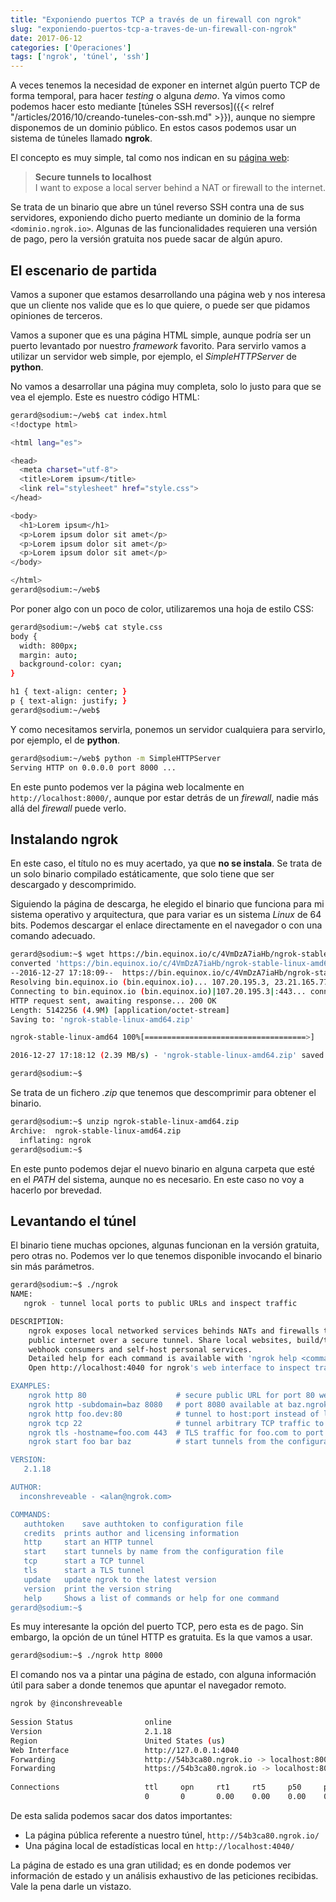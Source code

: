 ```yaml
---
title: "Exponiendo puertos TCP a través de un firewall con ngrok"
slug: "exponiendo-puertos-tcp-a-traves-de-un-firewall-con-ngrok"
date: 2017-06-12
categories: ['Operaciones']
tags: ['ngrok', 'túnel', 'ssh']
---
```


A veces tenemos la necesidad de exponer en internet algún puerto TCP de forma temporal, para hacer *testing* o alguna *demo*. Ya vimos como podemos hacer esto mediante [túneles SSH reversos]({{< relref "/articles/2016/10/creando-tuneles-con-ssh.md" >}}), aunque no siempre disponemos de un dominio público. En estos casos podemos usar un sistema de túneles llamado **ngrok**.<!--more-->

El concepto es muy simple, tal como nos indican en su [página web](https://ngrok.com/):

> **Secure tunnels to localhost**  
> I want to expose a local server behind a NAT or firewall to the internet.

Se trata de un binario que abre un túnel reverso SSH contra una de sus servidores, exponiendo dicho puerto mediante un dominio de la forma `<dominio.ngrok.io>`. Algunas de las funcionalidades requieren una versión de pago, pero la versión gratuita nos puede sacar de algún apuro.

## El escenario de partida

Vamos a suponer que estamos desarrollando una página web y nos interesa que un cliente nos valide que es lo que quiere, o puede ser que pidamos opiniones de terceros.

Vamos a suponer que es una página HTML simple, aunque podría ser un puerto levantado por nuestro *framework* favorito. Para servirlo vamos a utilizar un servidor web simple, por ejemplo, el *SimpleHTTPServer* de **python**.

No vamos a desarrollar una página muy completa, solo lo justo para que se vea el ejemplo. Este es nuestro código HTML:

```bash
gerard@sodium:~/web$ cat index.html 
<!doctype html>

<html lang="es">

<head>
  <meta charset="utf-8">
  <title>Lorem ipsum</title>
  <link rel="stylesheet" href="style.css">
</head>

<body>
  <h1>Lorem ipsum</h1>
  <p>Lorem ipsum dolor sit amet</p>
  <p>Lorem ipsum dolor sit amet</p>
  <p>Lorem ipsum dolor sit amet</p>
</body>

</html>
gerard@sodium:~/web$ 
```

Por poner algo con un poco de color, utilizaremos una hoja de estilo CSS:

```bash
gerard@sodium:~/web$ cat style.css 
body {
  width: 800px;
  margin: auto;
  background-color: cyan;
}

h1 { text-align: center; }
p { text-align: justify; }
gerard@sodium:~/web$ 
```

Y como necesitamos servirla, ponemos un servidor cualquiera para servirlo, por ejemplo, el de **python**.

```bash
gerard@sodium:~/web$ python -m SimpleHTTPServer
Serving HTTP on 0.0.0.0 port 8000 ...
```

En este punto podemos ver la página web localmente en `http://localhost:8000/`, aunque por estar detrás de un *firewall*, nadie más allá del *firewall* puede verlo.

## Instalando ngrok

En este caso, el título no es muy acertado, ya que **no se instala**. Se trata de un solo binario compilado estáticamente, que solo tiene que ser descargado y descomprimido.

Siguiendo la página de descarga, he elegido el binario que funciona para mi sistema operativo y arquitectura, que para variar es un sistema *Linux* de 64 bits. Podemos descargar el enlace directamente en el navegador o con una comando adecuado.

```bash
gerard@sodium:~$ wget https://bin.equinox.io/c/4VmDzA7iaHb/ngrok-stable-linux-amd64.zip
converted 'https://bin.equinox.io/c/4VmDzA7iaHb/ngrok-stable-linux-amd64.zip' (ANSI_X3.4-1968) -> 'https://bin.equinox.io/c/4VmDzA7iaHb/ngrok-stable-linux-amd64.zip' (UTF-8)
--2016-12-27 17:18:09--  https://bin.equinox.io/c/4VmDzA7iaHb/ngrok-stable-linux-amd64.zip
Resolving bin.equinox.io (bin.equinox.io)... 107.20.195.3, 23.21.165.77, 107.20.164.208
Connecting to bin.equinox.io (bin.equinox.io)|107.20.195.3|:443... connected.
HTTP request sent, awaiting response... 200 OK
Length: 5142256 (4.9M) [application/octet-stream]
Saving to: 'ngrok-stable-linux-amd64.zip'

ngrok-stable-linux-amd64 100%[====================================>]   4.90M  2.39MB/s   in 2.0s   

2016-12-27 17:18:12 (2.39 MB/s) - 'ngrok-stable-linux-amd64.zip' saved [5142256/5142256]

gerard@sodium:~$ 
```

Se trata de un fichero *.zip* que tenemos que descomprimir para obtener el binario.

```bash
gerard@sodium:~$ unzip ngrok-stable-linux-amd64.zip 
Archive:  ngrok-stable-linux-amd64.zip
  inflating: ngrok                   
gerard@sodium:~$ 
```

En este punto podemos dejar el nuevo binario en alguna carpeta que esté en el *PATH* del sistema, aunque no es necesario. En este caso no voy a hacerlo por brevedad.

## Levantando el túnel

El binario tiene muchas opciones, algunas funcionan en la versión gratuita, pero otras no. Podemos ver lo que tenemos disponible invocando el binario sin más parámetros.

```bash
gerard@sodium:~$ ./ngrok 
NAME:
   ngrok - tunnel local ports to public URLs and inspect traffic

DESCRIPTION:
    ngrok exposes local networked services behinds NATs and firewalls to the
    public internet over a secure tunnel. Share local websites, build/test
    webhook consumers and self-host personal services.
    Detailed help for each command is available with 'ngrok help <command>'.
    Open http://localhost:4040 for ngrok's web interface to inspect traffic.

EXAMPLES:
    ngrok http 80                    # secure public URL for port 80 web server
    ngrok http -subdomain=baz 8080   # port 8080 available at baz.ngrok.io
    ngrok http foo.dev:80            # tunnel to host:port instead of localhost
    ngrok tcp 22                     # tunnel arbitrary TCP traffic to port 22
    ngrok tls -hostname=foo.com 443  # TLS traffic for foo.com to port 443
    ngrok start foo bar baz          # start tunnels from the configuration file

VERSION:
   2.1.18

AUTHOR:
  inconshreveable - <alan@ngrok.com>

COMMANDS:
   authtoken	save authtoken to configuration file
   credits	prints author and licensing information
   http		start an HTTP tunnel
   start	start tunnels by name from the configuration file
   tcp		start a TCP tunnel
   tls		start a TLS tunnel
   update	update ngrok to the latest version
   version	print the version string
   help		Shows a list of commands or help for one command
gerard@sodium:~$ 
```

Es muy interesante la opción del puerto TCP, pero esta es de pago. Sin embargo, la opción de un túnel HTTP es gratuita. Es la que vamos a usar.

```bash
gerard@sodium:~$ ./ngrok http 8000
```

El comando nos va a pintar una página de estado, con alguna información útil para saber a donde tenemos que apuntar el navegador remoto.

```bash
ngrok by @inconshreveable                                                           (Ctrl+C to quit)
                                                                                                    
Session Status                online                                                                
Version                       2.1.18                                                                
Region                        United States (us)                                                    
Web Interface                 http://127.0.0.1:4040                                                 
Forwarding                    http://54b3ca80.ngrok.io -> localhost:8000                            
Forwarding                    https://54b3ca80.ngrok.io -> localhost:8000                           
                                                                                                    
Connections                   ttl     opn     rt1     rt5     p50     p90                           
                              0       0       0.00    0.00    0.00    0.00                          
```

De esta salida podemos sacar dos datos importantes:

* La página pública referente a nuestro túnel, `http://54b3ca80.ngrok.io/`
* Una página local de estadísticas local en `http://localhost:4040/`

La página de estado es una gran utilidad; es en donde podemos ver información de estado y un análisis exhaustivo de las peticiones recibidas. Vale la pena darle un vistazo.
